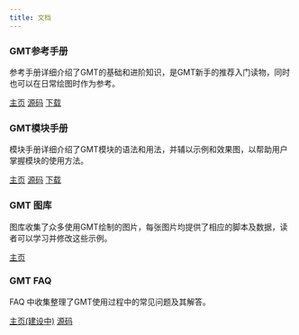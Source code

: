 ```yaml
---
title: 文档
---
```


<div class="row">
    <div class="col-sm-6 col-md-3 col-lg-3">
        <div class="thumbnail">
            <div class="caption">
            <h3 class="text-center"><i class="fa fa-book"></i> GMT参考手册</h3>
            <p>参考手册详细介绍了GMT的基础和进阶知识，是GMT新手的推荐入门读物，同时也可以在日常绘图时作为参考。</p>
            <div class="text-center">
            <a href="http://docs.gmt-china.org" class="btn btn-primary" role="button">主页</a>
            <a href="https://github.com/gmt-china/GMT_docs" class="btn btn-default" role="button">源码</a>
            <a href="http://gmt-china.org/download/" class="btn btn-default" role="button">下载</a>
            </div>
            </div>
        </div>
    </div>
    <div class="col-sm-6 col-md-3 col-lg-3">
        <div class="thumbnail">
            <div class="caption">
            <h3 class="text-center"><i class="fa fa-book"></i> GMT模块手册</h3>
            <p>模块手册详细介绍了GMT模块的语法和用法，并辅以示例和效果图，以帮助用户掌握模块的使用方法。</p>
            <div class="text-center">
            <a href="http://modules.gmt-china.org" class="btn btn-primary" role="button">主页</a>
            <a href="https://github.com/gmt-china/GMT_modules" class="btn btn-default" role="button">源码</a>
            <a href="http://gmt-china.org/download/" class="btn btn-default" role="button">下载</a>
            </div>
            </div>
        </div>
    </div>
    <div class="clearfix visible-sm"></div>
    <div class="col-sm-6 col-md-3 col-lg-3">
        <div class="thumbnail">
            <div class="caption">
            <h3 class="text-center"><i class="fa fa-image"></i> GMT 图库</h3>
            <p>图库收集了众多使用GMT绘制的图片，每张图片均提供了相应的脚本及数据，读者可以学习并修改这些示例。</p>
            <div class="text-center">
            <a href="http://gmt-china.org/gallery/" class="btn btn-primary" role="button">主页</a>
            </div>
            </div>
        </div>
    </div>
    <div class="col-sm-6 col-md-3 col-lg-3">
        <div class="thumbnail">
            <div class="caption">
            <h3 class="text-center"><i class="fa fa-question-circle"></i> GMT FAQ</h3>
            <p>FAQ 中收集整理了GMT使用过程中的常见问题及其解答。</p>
            <div class="text-center">
            <a href="http://faqs.gmt-china.org/" class="btn btn-primary" role="button">主页(建设中)</a>
            <a href="https://github.com/gmt-china/GMT_FAQs" class="btn btn-default" role="button">源码</a>
            </div>
            </div>
        </div>
    </div>
</div>
